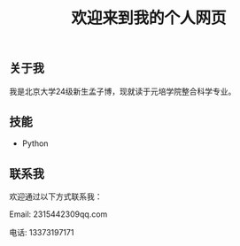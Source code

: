 <!DOCTYPE html>
<html lang="zh-CN">
<body>
    <div class="container">
        <header>
            <h1>欢迎来到我的个人网页</h1>
        </header>
        </nav>
        <div class="content" id="about">
            <h2>关于我</h2>
            <p>我是北京大学24级新生孟子博，现就读于元培学院整合科学专业。</p>
        </div>
        <div class="content" id="skills">
            <h2>技能</h2>
            <ul>
                <li>Python</li>
            </ul>
        </div>
        <div class="content" id="contact">
            <h2>联系我</h2>
            <p>欢迎通过以下方式联系我：</p>
            <p>Email: 2315442309qq.com</p>
            <p>电话: 13373197171</p>
        </div>
</body>
</html>
